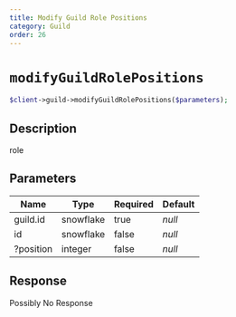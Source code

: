```yaml
---
title: Modify Guild Role Positions
category: Guild
order: 26
---
```


# `modifyGuildRolePositions`

```php
$client->guild->modifyGuildRolePositions($parameters);
```

## Description

role

## Parameters


Name | Type | Required | Default
--- | --- | --- | ---
guild.id | snowflake | true | *null*
id | snowflake | false | *null*
?position | integer | false | *null*

## Response

Possibly No Response

